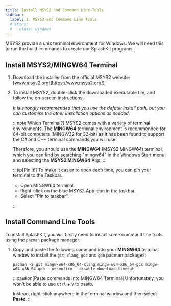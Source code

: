 ```yaml
---
title: Install MSYS2 and Command Line Tools
sidebar:
  label: 1. MSYS2 and Command Line Tools
  # attrs:
  #   class: windows
---
```


MSYS2 provide a unix terminal environment for Windows. We will need this to run the build commands to create our SplashKit programs.

## Install MSYS2/MINGW64 Terminal

1. Download the installer from the official MSYS2 website: [www.msys2.org](https://www.msys2.org/)

2. To install MSYS2, double-click the downloaded executable file, and follow the on-screen instructions.

    *It is strongly recommended that you use the default install path, but you can customise the other installation options as needed.*

    :::note[Which Terminal?]
    MSYS2 comes with a variety of terminal environments. The **MINGW64** terminal environment is recommended for 64-bit computers (MINGW32 for 32-bit) as it has been found to support the C# and C++ terminal commands you will use.

    Therefore, you should use the **MINGW64** (MSYS2 MINGW64) terminal, which you can find by searching "mingw64" in the Windows Start menu and selecting the **MSYS2 MINGW64** App.
    :::

    :::tip[Pin it!]
    To make it easier to open each time, you can pin your terminal to the Taskbar.

    - Open MINGW64 terminal.
    - Right-click on the blue MSYS2 App icon in the taskbar.
    - Select "Pin to taskbar".

    :::

## Install Command Line Tools

To install SplashKit, you will firstly need to install some command line tools using the `pacman` package manager.

1. Copy and paste the following command into your **MINGW64** terminal window to install the `git`, `clang`, `gcc` and `gdb` pacman packages:

    ```shell
    pacman -S git mingw-w64-x86_64-clang mingw-w64-x86_64-gcc mingw-w64-x86_64-gdb --noconfirm --disable-download-timeout
    ```

    :::caution[Paste commands into MINGW64 Terminal]
    Unfortunately, you won't be able to use `Ctrl` + `V` to paste.

    Instead, right-click anywhere in the terminal window and then select **Paste**.
    :::
